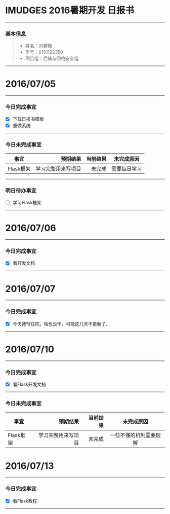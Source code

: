 
# IMUDGES 2016暑期开发 日报书

-------


### 基本信息
> * 姓名：刘健楠
> * 学号：0151122350
> * 项目组：后端与网络安全组

-------


# 2016/07/05

-------

### 今日完成事宜
- [x]  下载日报书模板
- [x]  重做系统

-----
### 今日未完成事宜


| 事宜     |预期结果| 当前结果  | 未完成原因   | 
| --------   | -----:  | -----:  | :----:  |
| Flask框架     | 学习完整用来写项目    | 未完成   | 需要每日学习   | 


------
### 明日待办事宜
- [ ] 学习Flask框架

-------
# 2016/07/06

-------

### 今日完成事宜
- [x]  看开发文档

-------
# 2016/07/07

-------

### 今日完成事宜
- [x]  今天姥爷住院，啥也没干，可能这几天不更新了。

-------
# 2016/07/10

-------

### 今日完成事宜
- [x]  看Flask开发文档

-------
### 今日未完成事宜


| 事宜     |预期结果| 当前结果  | 未完成原因   | 
| --------   | -----:  | -----:  | :----:  |
| Flask框架     | 学习完整用来写项目    | 未完成   | 一些不懂的机制需要理解   | 
# 2016/07/13

-------

### 今日完成事宜
- [x]  看Flask教程

-------


